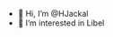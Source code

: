- 👋 Hi, I’m @HJackal
- 👀 I’m interested in Libel
<!--- - 🌱 I’m currently learning ...
- 💞️ I’m looking to collaborate on ...
- 📫 How to reach me ... --->

<!---
HJackal/HJackal is a ✨ special ✨ repository because its `README.md` (this file) appears on your GitHub profile.
You can click the Preview link to take a look at your changes.
--->

